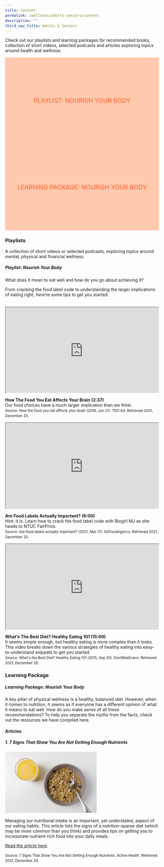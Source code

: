 ```yaml
---
title: Content
permalink: /wellness/adults-seniors/content
description: ""
third_nav_title: Adults & Seniors
---
```

<style type="text/css">
/* Links */
.content a { color: #322987; }
.content a:focus,
.content a:hover { color: #28216c; }

/* Button Outline */
.bp-button { padding-left: 1.5rem; padding-right: 1.5rem; }
.bp-button.is-primary-outline { border: 1px solid #322987; color: #322987; background-color: transparent; text-decoration: none; }
.bp-button.is-primary-outline:focus,
.bp-button.is-primary-outline:hover { border: 1px solid #322987; color: #cff2e8; background-color: #322987; text-decoration: none; }

/* Responsive Iframe */
.responsive-iframe { position: absolute; top: 0; left: 0; bottom: 0; right: 0; width: 100%; height: 100%; }
.responsive-iframe-container { position: relative; overflow: hidden; width: 100%; }
.responsive-iframe-container.ratio-16by9 { padding-top: 56.25%; }
.responsive-iframe-container.ratio-4by3 { padding-top: 75%; }
.responsive-iframe-container.ratio-3by2 { padding-top: 66.66%; }
.responsive-iframe-container.ratio-1by1 { padding-top: 100%; }
	
/* Click Box */
.clickbox { display: block; position: relative; width: 100%; padding-bottom: 56.25%; background-color: transparent; }
.clickbox span { padding: .5rem; }
.clickbox a { position: absolute; display: flex; width: 100%; height: 100%; align-items: center; justify-content: center; font-size: 1.25rem; text-align: center; text-decoration: none; text-transform: uppercase; }
.clickbox a:focus,
.clickbox a:hover { text-decoration: none; }
	
/* Thoughtful Tangerine */ 
.clickbox.is-thoughtful-tangerine { background-color: #ffc9ad; color: #FE5828; }
.clickbox.is-thoughtful-tangerine a { color: #FE5828; }
.clickbox.is-thoughtful-tangerine a:focus,
.clickbox.is-thoughtful-tangerine a:hover { background-color: #FE5828; color: #ffc9ad; }
</style>

Check out our playlists and learning packages for recommended books, collection of short videos, selected podcasts and articles exploring topics around health and wellness.  

<div class="row is-multiline">
  <div class="col is-one-half">
    <div class="clickbox is-thoughtful-tangerine">
      <a href="#playlist-nourish">
        <span>Playlist: Nourish Your Body</span>
      </a>
    </div>
  </div>
  <div class="col is-one-half">
    <div class="clickbox is-thoughtful-tangerine">
      <a href="#lp-nourish">
        <span>Learning Package: Nourish Your Body</span>
      </a>
    </div>
  </div>
  </div>

<h3><b>Playlists</b></h3>
A collection of short videos or selected podcasts, exploring topics around mental, physical and financial wellness.

<h5 class="margin--bottom--lg" id="playlist-nourish"><b> Playlist: Nourish Your Body</b></h5>

What does it mean to eat well and how do you go about achieving it?

From cracking the food label code to understanding the larger implications of eating right, here’re some tips to get you started.

<br>
<div class="row is-multiline margin--bottom--lg">
  <div class="col is-two-fifths">
    <div class="responsive-iframe-container ratio-16by9">
     <iframe src="https://www.youtube.com/embed/xyQY8a-ng6g" class="responsive-iframe"></iframe>
    </div>
  </div>
  <div class="col is-three-fifths">
    <p><b> How The Food You Eat Affects Your Brain (2:37)</b><br>
Our food choices have a much larger implication than we think. <br>
<small> Source: How the food you eat affects your brain (2016, Jun 21). TED-Ed. Retrieved 2021, December 20. </small></p>
  </div>
</div>
<div class="row is-multiline margin--bottom--lg">
  <div class="col is-two-fifths">
    <div class="responsive-iframe-container ratio-16by9">
     <iframe src=" https://www.youtube.com/embed/LqnIrpORAGU" class="responsive-iframe"></iframe>
    </div>
  </div>
  <div class="col is-three-fifths">
    <p><b> Are Food Labels Actually Important? (6:00) </b><br>
Hint: it is. Learn how to crack the food label code with Biogirl MJ as she heads to NTUC FairPrice. <br>
<small> Source: Are food labels actually important? (2021, Mar 17). SGFoodAgency. Retrieved 2021, December 20.</small></p>
  </div>
</div>

<div class="row is-multiline margin--bottom--lg">
  <div class="col is-two-fifths">
    <div class="responsive-iframe-container ratio-16by9">
     <iframe src=" https://www.youtube.com/embed/fqhYBTg73fw" class="responsive-iframe"></iframe>
    </div>
  </div>
  <div class="col is-three-fifths">
    <p><b> What’s The Best Diet? Healthy Eating 101 (15:00) </b><br>
It seems simple enough, but healthy eating is more complex than it looks. This video breaks down the various strategies of healthy eating into easy-to-understand snippets to get you started. <br>
<small> Source: What's the Best Diet? Healthy Eating 101 (2015, Sep 25). DocMikeEvans. Retrieved 2021, December 20. </small></p>
  </div>
</div> 


<h3><b>Learning Package</b></h3>
<h5 class="margin--bottom--lg" id="lp-nourish"><b>Learning Package: Nourish Your Body</b></h5>
	
A key pillar of physical wellness is a healthy, balanced diet. However, when it comes to nutrition, it seems as if everyone has a different opinion of what it means to eat well. How do you make sense of all these recommendations? To help you separate the myths from the facts, check out the resources we have compiled here.

<h4>Articles</h4>
<h5>1. 7 Signs That Show You Are Not Getting Enough Nutrients </h5>
<p>
<a href="https://www.activehealth.sg/read/nutrition/7-signs-that-show-you-are-not-getting-enough-nutrients" target="_blank"><img src="/images/wellness/adults-and-seniors/article1.jpg" style="width:300px; text-align:left;" alt="7-Signs-Thumbnail"></a>
</p><p> Managing our nutritional intake is an important, yet understated, aspect of our eating habits. This article lists the signs of a nutrition-sparse diet (which may be more common than you think) and provides tips on getting you to incorporate nutrient-rich food into your daily meals.</p>
<p><a href="=" target="_blank"> Read the article here</a>. </p>
<small>Source: 7 Signs That Show You Are Not Getting Enough Nutrients. Active Health. Retrieved 2021, December 20.</small>